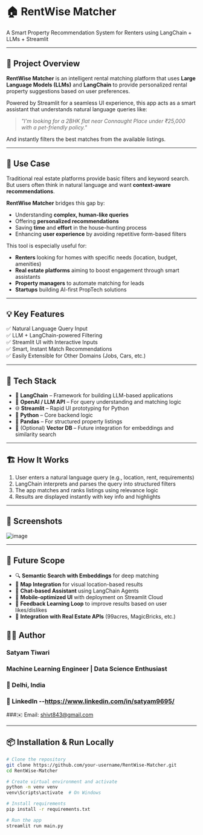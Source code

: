 # 🏠 RentWise Matcher

A Smart Property Recommendation System for Renters using LangChain + LLMs + Streamlit

---

## 🚀 Project Overview

**RentWise Matcher** is an intelligent rental matching platform that uses **Large Language Models (LLMs)** and **LangChain** to provide personalized rental property suggestions based on user preferences.

Powered by Streamlit for a seamless UI experience, this app acts as a smart assistant that understands natural language queries like:

> _"I'm looking for a 2BHK flat near Connaught Place under ₹25,000 with a pet-friendly policy."_

And instantly filters the best matches from the available listings.

---

## 📌 Use Case

Traditional real estate platforms provide basic filters and keyword search. But users often think in natural language and want **context-aware recommendations**.

**RentWise Matcher** bridges this gap by:

- Understanding **complex, human-like queries**
- Offering **personalized recommendations**
- Saving **time** and **effort** in the house-hunting process
- Enhancing **user experience** by avoiding repetitive form-based filters

This tool is especially useful for:

- **Renters** looking for homes with specific needs (location, budget, amenities)
- **Real estate platforms** aiming to boost engagement through smart assistants
- **Property managers** to automate matching for leads
- **Startups** building AI-first PropTech solutions

---

## 💡 Key Features

✅ Natural Language Query Input  
✅ LLM + LangChain-powered Filtering  
✅ Streamlit UI with Interactive Inputs  
✅ Smart, Instant Match Recommendations  
✅ Easily Extensible for Other Domains (Jobs, Cars, etc.)

---

## 🧠 Tech Stack

- 🧠 **LangChain** – Framework for building LLM-based applications  
- 💬 **OpenAI / LLM API** – For query understanding and matching logic  
- 🌐 **Streamlit** – Rapid UI prototyping for Python  
- 🐍 **Python** – Core backend logic  
- 📄 **Pandas** – For structured property listings  
- 🏡 (Optional) **Vector DB** – Future integration for embeddings and similarity search

---

## 🏗️ How It Works

1. User enters a natural language query (e.g., location, rent, requirements)
2. LangChain interprets and parses the query into structured filters
3. The app matches and ranks listings using relevance logic
4. Results are displayed instantly with key info and highlights

---

## 📸 Screenshots
![image](https://github.com/user-attachments/assets/e21c7707-dfd7-4ed1-9791-18449a60472f)


---

## 🔮 Future Scope

- 🔍 **Semantic Search with Embeddings** for deep matching
- 📍 **Map Integration** for visual location-based results
- 💬 **Chat-based Assistant** using LangChain Agents
- 📱 **Mobile-optimized UI** with deployment on Streamlit Cloud
- 🔁 **Feedback Learning Loop** to improve results based on user likes/dislikes
- 🔗 **Integration with Real Estate APIs** (99acres, MagicBricks, etc.)

## 🧑‍💻 Author
### Satyam Tiwari
### Machine Learning Engineer | Data Science Enthusiast
### 📍 Delhi, India
### 🔗 LinkedIn --https://www.linkedin.com/in/satyam9695/
###✉️ Email: shivt843@gmail.com

---

## 📦 Installation & Run Locally

```bash
# Clone the repository
git clone https://github.com/your-username/RentWise-Matcher.git
cd RentWise-Matcher

# Create virtual environment and activate
python -m venv venv
venv\Scripts\activate  # On Windows

# Install requirements
pip install -r requirements.txt

# Run the app
streamlit run main.py


